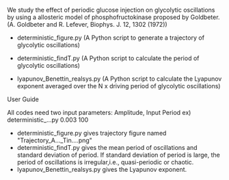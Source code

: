 We study the effect of periodic glucose injection on glycolytic oscillations by using a allosteric model of phosphofructokinase proposed by Goldbeter. (A. Goldbeter and R. Lefever, Biophys. J. 12, 1302 (1972))

- deterministic_figure.py (A Python script to generate a trajectory of glycolytic oscillations)

- deterministic_findT.py (A Python script to calculate the period of glycolytic oscillations)

- lyapunov_Benettin_realsys.py (A Python script to calculate the Lyapunov exponent averaged over the N x driving period of glycolytic oscillations)

User Guide

All codes need two input parameters: Amplitude, Input Period
ex) deterministic_...py 0.003 100
- deterministic_figure.py gives trajectory figure named "Trajectory_A..._Tin....png"
- deterministic_findT.py gives the mean period of oscillations and standard deviation of period. If standard deviation of period is large, the period of oscillations is irregular,i.e., quasi-periodic or chaotic.
- lyapunov_Benettin_realsys.py gives the Lyapunov exponent.
